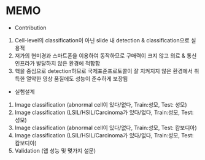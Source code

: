 # MEMO



* Contribution

1. Cell-level의 classification이 아닌 slide 내 detection & classification으로 실용적
2. 저가의 현미경과 스마트폰을 이용하여 동작하므로 구매력이 크지 않고 의료 & 통신 인프라가 발달하지 않은 환경에 적합함
3. 핵을 중심으로 detection하므로 국제표준프로토콜이 잘 지켜지지 않은 환경에서 취득한 열악한 영상 품질에도 성능이 준수하게 보장됨

* 실험설계

1. Image classification \(abnormal cell이 있다/없다, Train:성모, Test: 성모\)
2. Image classification \(LSIL/HSIL/Carcinoma가 있다/없다, Train:성모, Test: 성모\)
3. Image classification \(abnormal cell이 있다/없다, Train:성모, Test: 캄보디아\)
4. Image classification \(LSIL/HSIL/Carcinoma가 있다/없다, Train:성모, Test: 캄보디아\)
5. Validation \(앱 성능 및 몇가지 설문\)

